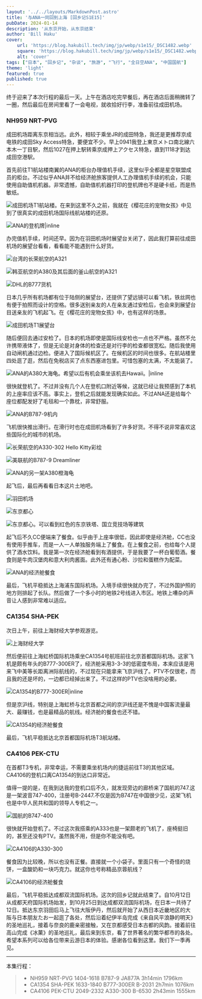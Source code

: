 ```yaml
---
layout: '../../layouts/MarkdownPost.astro'
title: '与ANA一同回到上海 [回乡记S1E15]'
pubDate: 2024-01-14
description: '从东京开始，从东京结束'
author: 'Bill Haku'
cover:
    url: 'https://blog.hakubill.tech/img/jp/webp/s1e15/_DSC1482.webp'
    square: 'https://blog.hakubill.tech/img/jp/webp/s1e15/_DSC1482.webp'
    alt: 'cover'
tags: ["日本", "回乡记", "杂谈", "旅游", "飞行", "全日空ANA", "中国国航"]
theme: 'light'
featured: true
published: true
---
```


终于迎来了本次行程的最后一天。上午在酒店吃完早餐后，再在酒店后面稍微转了一圈，然后最后在房间里看了一会电视，就收拾好行李，准备前往成田机场。

### NH959 NRT-PVG

成田机场距离东京相当远。此外，相较于乘坐JR的成田特急，我还是更推荐京成电铁的成田Sky Access特急，要便宜不少。早上0941我登上東京メトロ南北線六本木一丁目駅，然后1027在押上駅转乘京成押上アクセス特急，直到1118才到达成田空港駅。

首先前往T1航站楼南翼的ANA的柜台办理值机手续，这里似乎全都是星空联盟成员的柜台。不过似乎ANA并不给经济舱旅客提供人工办理值机手续的机会，只能使用自助值机机器。非常遗憾，自助值机机器打印的登机牌也不是硬卡纸，而是热敏纸。

![成田机场T1航站楼。在来到这里不久之前，我就在《樱花庄的宠物女孩》中见到了很真实的成田机场国际线航站楼的还原。](https://blog.hakubill.tech/img/jp/webp/s1e15/IMG_0700.webp)

![ANA的登机牌|inline](https://blog.hakubill.tech/img/jp/webp/s1e15/IMG_0702.webp)

办完值机手续，时间还早。因为在羽田机场时展望台关闭了，因此我打算前往成田机场的展望台看看，看看能不能遇到什么好货。

![台湾的长荣航空的A321](https://blog.hakubill.tech/img/jp/webp/s1e15/_DSC1479.webp)

![韩亚航空的A380及其后面的釜山航空的A321](https://blog.hakubill.tech/img/jp/webp/s1e15/_DSC1482.webp)

![DHL的B777货机](https://blog.hakubill.tech/img/jp/webp/s1e15/_DSC1484.webp)

日本几乎所有机场都有位于陆侧的展望台，还提供了望远镜可以看飞机，铁丝网也有便于拍照而设计的空格。很多送别亲友的人在亲友通过安检后，也会来到展望台目送亲友的飞机起飞。在《樱花庄的宠物女孩》中，也有这样的场景。

![成田机场T1展望台](https://blog.hakubill.tech/img/jp/webp/s1e15/_DSC1491.webp)

随后便回去通过安检了。日本的机场即使是国际线安检也一点也不严格。虽然不允许携带液体了，但是无论是对身体的检查还是对行李的检查都很宽松。随后我使用自动闸机通过边检。便进入了国际候机区了。在候机区的时间也很多。在航站楼里四处逛了逛，然后在免税店买了点东西塞进包里。可惜包塞的太满，不太能装了。

![ANA的A380大海龟。希望以后有机会乘坐该机去Hawaii。|inline](https://blog.hakubill.tech/img/jp/webp/s1e15/IMG_0710.webp)

很快就登机了。不过并没有几个人在登机口附近等候，这就已经让我预感到了本机的上座率应该不高。事实上，登机之后就能发现确实如此。不过ANA还是给每个座位都配发好了毛毯和一个靠枕，非常舒服。

![ANA的B787-9机内](https://blog.hakubill.tech/img/jp/webp/s1e15/IMG_0715.webp)

飞机很快推出滑行。在滑行时也在成田机场看到了许多好货。不得不说非常喜欢这些国际化的城市的机场。

![长荣航空的A330-302 Hello Kitty彩绘](https://blog.hakubill.tech/img/jp/webp/s1e15/_DSC1498.webp)

![美联航的B787-9 Dreamliner](https://blog.hakubill.tech/img/jp/webp/s1e15/_DSC1509.webp)

![ANA的另一架A380橙海龟](https://blog.hakubill.tech/img/jp/webp/s1e15/_DSC1514.webp)

起飞后，最后再看看日本这片土地吧。

![羽田机场](https://blog.hakubill.tech/img/jp/webp/s1e15/_DSC1549.webp)

![东京都心](https://blog.hakubill.tech/img/jp/webp/s1e15/_DSC1548.webp)

![东京都心。可以看到红色的东京铁塔、国立竞技场等建筑](https://blog.hakubill.tech/img/jp/webp/s1e15/_DSC1552.webp)

起飞后不久CC便端来了餐食。似乎由于上座率很低，因此即使是经济舱，CC也没有使用手推车，而是一人一人单独服务端上了餐食。在上餐食之前，也给每个人提供了酒水饮料。我是第一次在经济舱看到有酒提供，于是我要了一杯白葡萄酒。餐食则是牛肉汉堡肉和意大利肉酱面。此外还有通心粉、沙拉和蛋糕作为配菜。

![ANA的经济舱餐食](https://blog.hakubill.tech/img/jp/webp/s1e15/IMG_0719.webp)

最后，飞机平稳抵达上海浦东国际机场。入境手续很快就办完了，不过外国护照的地方则排起了长队。然后做了一个多小时的地铁2号线进入市区。地铁上嘈杂的声音让人感到非常难以适应。

### CA1354 SHA-PEK

次日上午，前往上海财经大学参观游览。

![上海财经大学](https://blog.hakubill.tech/img/jp/webp/s1e15/IMG_0742.webp)

然后便前往上海虹桥国际机场乘坐CA1354号航班前往北京首都国际机场。这家飞机是颇有年头的B777-300ER了，经济舱采用3-3-3的低密度布局，本来应该是用来飞中美等长距离洲际航线的，不过现在只能拿来飞京沪线了。PTV不仅很老，而且我的还是坏的，一边都已经掉出来了。不过这样的PTV也没啥用的必要。

![CA1354的B777-300ER|inline](https://blog.hakubill.tech/img/jp/webp/s1e15/IMG_0752.webp)

但是京沪线，特别是上海虹桥与北京首都之间的京沪线还是不愧是中国客流量最大、最赚钱，也是最精品的航线。经济舱的餐食也还不错。

![CA1354的经济舱餐食](https://blog.hakubill.tech/img/jp/webp/s1e15/IMG_0758.webp)

最后，飞机平稳抵达北京首都国际机场T3航站楼。

### CA4106 PEK-CTU

在首都T3专机，非常幸运，不需要乘坐机场内的捷运前往T3的其他区域。CA4106的登机口离CA1354的到达口非常近。

值得一提的是，在我到达我的登机口后不久，就发现旁边的廊桥来了国航的747.这是一架波音747-400，注册号B-2447.不仅是因为B747在中国很少见，这架飞机也是中华人民共和国的领导人专机之一。

![国航的B747-400](https://blog.hakubill.tech/img/jp/webp/s1e15/_DSC1621.webp)

很快就开始登机了。不过这次我搭乘的A333也是一架颇老的飞机了，座椅挺旧的，甚至还没有PTV。虽然我不用，但是你不能没有吧。

![CA4106的A330-300](https://blog.hakubill.tech/img/jp/webp/s1e15/IMG_0769.webp)

餐食因为比较晚，所以也没有正餐。直接就一个小袋子。里面只有一个奇怪的烧饼，一盒酸奶和一块巧克力。就这你也号称精品京蓉航线？

![CA4106的经济舱餐食](https://blog.hakubill.tech/img/jp/webp/s1e15/IMG_0770.webp)

最后，飞机平稳抵达成都双流国际机场。这次的回乡记就此结束了。自10月12日从成都天府国际机场始发，到10月25日到达成都双流国际机场，在日本一共待了12日。抵达东京羽田后马上飞往大阪伊丹，然后就开始了从西日本近畿地区的大阪与日本朋友たお一起逛了各处，然后沿着纪伊半岛完成《来自风平浪静的明天》的圣地巡礼，接着与奈良的鹿亲密接触，又在京都感受日本古都的风韵。接着前往高山完成《冰菓》的圣地巡礼，最后来到东京，看了世界著名的繁华都市的各处。希望本系列可以给各位带来云游日本的体验。感谢各位看到这里。我们下一季再见。

---

本集行程：

> - NH959 NRT-PVG 1404-1618 B787-9 JA877A 3h14min 1796km
> - CA1354 SHA-PEK 1633-1840 B777-300ER B-2031 2h7min 1076km
> - CA4106 PEK-CTU 2049-2332 A330-300 B-6530 2h43min 1555km
